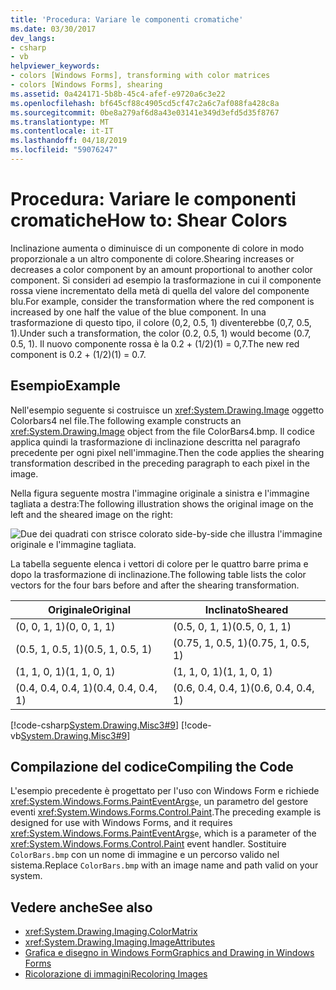 ```yaml
---
title: 'Procedura: Variare le componenti cromatiche'
ms.date: 03/30/2017
dev_langs:
- csharp
- vb
helpviewer_keywords:
- colors [Windows Forms], transforming with color matrices
- colors [Windows Forms], shearing
ms.assetid: 0a424171-5b8b-45c4-afef-e9720a6c3e22
ms.openlocfilehash: bf645cf88c4905cd5cf47c2a6c7af088fa428c8a
ms.sourcegitcommit: 0be8a279af6d8a43e03141e349d3efd5d35f8767
ms.translationtype: MT
ms.contentlocale: it-IT
ms.lasthandoff: 04/18/2019
ms.locfileid: "59076247"
---
```

# <a name="how-to-shear-colors"></a><span data-ttu-id="49d76-102">Procedura: Variare le componenti cromatiche</span><span class="sxs-lookup"><span data-stu-id="49d76-102">How to: Shear Colors</span></span>
<span data-ttu-id="49d76-103">Inclinazione aumenta o diminuisce di un componente di colore in modo proporzionale a un altro componente di colore.</span><span class="sxs-lookup"><span data-stu-id="49d76-103">Shearing increases or decreases a color component by an amount proportional to another color component.</span></span> <span data-ttu-id="49d76-104">Si consideri ad esempio la trasformazione in cui il componente rossa viene incrementato della metà di quella del valore del componente blu.</span><span class="sxs-lookup"><span data-stu-id="49d76-104">For example, consider the transformation where the red component is increased by one half the value of the blue component.</span></span> <span data-ttu-id="49d76-105">In una trasformazione di questo tipo, il colore (0,2, 0.5, 1) diventerebbe (0,7, 0.5, 1).</span><span class="sxs-lookup"><span data-stu-id="49d76-105">Under such a transformation, the color (0.2, 0.5, 1) would become (0.7, 0.5, 1).</span></span> <span data-ttu-id="49d76-106">Il nuovo componente rossa è la 0.2 + (1/2)(1) = 0,7.</span><span class="sxs-lookup"><span data-stu-id="49d76-106">The new red component is 0.2 + (1/2)(1) = 0.7.</span></span>  
  
## <a name="example"></a><span data-ttu-id="49d76-107">Esempio</span><span class="sxs-lookup"><span data-stu-id="49d76-107">Example</span></span>  
 <span data-ttu-id="49d76-108">Nell'esempio seguente si costruisce un <xref:System.Drawing.Image> oggetto Colorbars4 nel file.</span><span class="sxs-lookup"><span data-stu-id="49d76-108">The following example constructs an <xref:System.Drawing.Image> object from the file ColorBars4.bmp.</span></span> <span data-ttu-id="49d76-109">Il codice applica quindi la trasformazione di inclinazione descritta nel paragrafo precedente per ogni pixel nell'immagine.</span><span class="sxs-lookup"><span data-stu-id="49d76-109">Then the code applies the shearing transformation described in the preceding paragraph to each pixel in the image.</span></span>  
  
 <span data-ttu-id="49d76-110">Nella figura seguente mostra l'immagine originale a sinistra e l'immagine tagliata a destra:</span><span class="sxs-lookup"><span data-stu-id="49d76-110">The following illustration shows the original image on the left and the sheared image on the right:</span></span> 
  
 ![Due dei quadrati con strisce colorato side-by-side che illustra l'immagine originale e l'immagine tagliata.](./media/how-to-shear-colors/original-image-sheared-image.png)  
  
 <span data-ttu-id="49d76-112">La tabella seguente elenca i vettori di colore per le quattro barre prima e dopo la trasformazione di inclinazione.</span><span class="sxs-lookup"><span data-stu-id="49d76-112">The following table lists the color vectors for the four bars before and after the shearing transformation.</span></span>  
  
|<span data-ttu-id="49d76-113">Originale</span><span class="sxs-lookup"><span data-stu-id="49d76-113">Original</span></span>|<span data-ttu-id="49d76-114">Inclinato</span><span class="sxs-lookup"><span data-stu-id="49d76-114">Sheared</span></span>|  
|--------------|-------------|  
|<span data-ttu-id="49d76-115">(0, 0, 1, 1)</span><span class="sxs-lookup"><span data-stu-id="49d76-115">(0, 0, 1, 1)</span></span>|<span data-ttu-id="49d76-116">(0.5, 0, 1, 1)</span><span class="sxs-lookup"><span data-stu-id="49d76-116">(0.5, 0, 1, 1)</span></span>|  
|<span data-ttu-id="49d76-117">(0.5, 1, 0.5, 1)</span><span class="sxs-lookup"><span data-stu-id="49d76-117">(0.5, 1, 0.5, 1)</span></span>|<span data-ttu-id="49d76-118">(0.75, 1, 0.5, 1)</span><span class="sxs-lookup"><span data-stu-id="49d76-118">(0.75, 1, 0.5, 1)</span></span>|  
|<span data-ttu-id="49d76-119">(1, 1, 0, 1)</span><span class="sxs-lookup"><span data-stu-id="49d76-119">(1, 1, 0, 1)</span></span>|<span data-ttu-id="49d76-120">(1, 1, 0, 1)</span><span class="sxs-lookup"><span data-stu-id="49d76-120">(1, 1, 0, 1)</span></span>|  
|<span data-ttu-id="49d76-121">(0.4, 0.4, 0.4, 1)</span><span class="sxs-lookup"><span data-stu-id="49d76-121">(0.4, 0.4, 0.4, 1)</span></span>|<span data-ttu-id="49d76-122">(0.6, 0.4, 0.4, 1)</span><span class="sxs-lookup"><span data-stu-id="49d76-122">(0.6, 0.4, 0.4, 1)</span></span>|  
  
 [!code-csharp[System.Drawing.Misc3#9](~/samples/snippets/csharp/VS_Snippets_Winforms/System.Drawing.Misc3/CS/Form1.cs#9)]
 [!code-vb[System.Drawing.Misc3#9](~/samples/snippets/visualbasic/VS_Snippets_Winforms/System.Drawing.Misc3/VB/Form1.vb#9)]  
  
## <a name="compiling-the-code"></a><span data-ttu-id="49d76-123">Compilazione del codice</span><span class="sxs-lookup"><span data-stu-id="49d76-123">Compiling the Code</span></span>  
 <span data-ttu-id="49d76-124">L'esempio precedente è progettato per l'uso con Windows Form e richiede <xref:System.Windows.Forms.PaintEventArgs>`e`, un parametro del gestore eventi <xref:System.Windows.Forms.Control.Paint>.</span><span class="sxs-lookup"><span data-stu-id="49d76-124">The preceding example is designed for use with Windows Forms, and it requires <xref:System.Windows.Forms.PaintEventArgs>`e`, which is a parameter of the <xref:System.Windows.Forms.Control.Paint> event handler.</span></span> <span data-ttu-id="49d76-125">Sostituire `ColorBars.bmp` con un nome di immagine e un percorso valido nel sistema.</span><span class="sxs-lookup"><span data-stu-id="49d76-125">Replace `ColorBars.bmp` with an image name and path valid on your system.</span></span>  
  
## <a name="see-also"></a><span data-ttu-id="49d76-126">Vedere anche</span><span class="sxs-lookup"><span data-stu-id="49d76-126">See also</span></span>

- <xref:System.Drawing.Imaging.ColorMatrix>
- <xref:System.Drawing.Imaging.ImageAttributes>
- [<span data-ttu-id="49d76-127">Grafica e disegno in Windows Form</span><span class="sxs-lookup"><span data-stu-id="49d76-127">Graphics and Drawing in Windows Forms</span></span>](graphics-and-drawing-in-windows-forms.md)
- [<span data-ttu-id="49d76-128">Ricolorazione di immagini</span><span class="sxs-lookup"><span data-stu-id="49d76-128">Recoloring Images</span></span>](recoloring-images.md)
